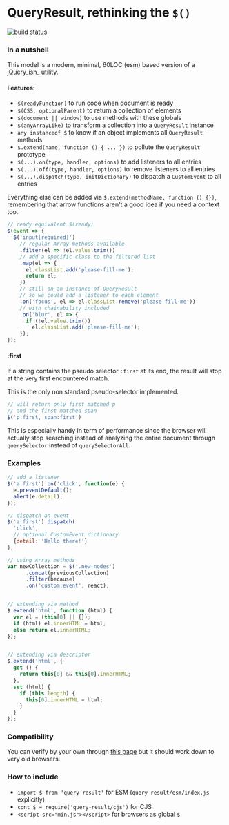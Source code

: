 QueryResult, rethinking the `$()`
=================================

[![build status](https://secure.travis-ci.org/WebReflection/query-result.png)](http://travis-ci.org/WebReflection/query-result)

### In a nutshell

This model is a modern, minimal, 60LOC (esm) based version of a jQuery_ish_ utility.

#### Features:

  * `$(readyFunction)` to run code when document is ready
  * `$(CSS, optionalParent)` to return a collection of elements
  * `$(document || window)` to use methods with these globals
  * `$(anyArrayLike)` to transform a collection into a `QueryResult` instance
  * `any instanceof $` to know if an object implements all `QueryResult` methods
  * `$.extend(name, function () { ... })` to pollute the `QueryResult` prototype
  * `$(...).on(type, handler, options)` to add listeners to all entries
  * `$(...).off(type, handler, options)` to remove listeners to all entries
  * `$(...).dispatch(type, initDictionary)` to dispatch a `CustomEvent` to all entries

Everything else can be added via `$.extend(methodName, function () {})`,
remembering that arrow functions aren't a good idea if you need a context too.

```js
// ready equivalent $(ready)
$(event => {
  $('input[required]')
    // regular Array methods available
    .filter(el => !el.value.trim())
    // add a specific class to the filtered list
    .map(el => {
      el.classList.add('please-fill-me');
      return el;
    })
    // still on an instance of QueryResult
    // so we could add a listener to each element
    .on('focus', el => el.classList.remove('please-fill-me'))
    // with chainability included
    .on('blur', el => {
      if (!el.value.trim())
        el.classList.add('please-fill-me');
    });
});
```

#### :first
If a string contains the pseudo selector `:first` at its end,
the result will stop at the very first encountered match.

This is the only non standard pseudo-selector implemented.
```js
// will return only first matched p
// and the first matched span
$('p:first, span:first')
```
This is especially handy in term of performance since 
the browser will actually stop searching instead of analyzing
the entire document through `querySelector` instead of `querySelectorAll`.

### Examples

```js
// add a listener
$('a:first').on('click', function(e) {
  e.preventDefault();
  alert(e.detail);
});

// dispatch an event
$('a:first').dispatch(
  'click',
  // optional CustomEvent dictionary
  {detail: 'Hello there!'}
);

// using Array methods
var newCollection = $('.new-nodes')
      .concat(previousCollection)
      .filter(because)
      .on('custom:event', react);


// extending via method
$.extend('html', function (html) {
  var el = (this[0] || {});
  if (html) el.innerHTML = html;
  else return el.innerHTML;
});


// extending via descriptor
$.extend('html', {
  get () {
    return this[0] && this[0].innerHTML;
  },
  set (html) {
    if (this.length) {
      this[0].innerHTML = html;
    }
  }
});

```

### Compatibility
You can verify by your own through [this page](http://webreflection.github.io/query-result/test/) but it should work down to very old browsers.

### How to include

  * `import $ from 'query-result'` for ESM (`query-result/esm/index.js` explicitly)
  * `cont $ = require('query-result/cjs')` for CJS
  * `<script src="min.js"></script>` for browsers as global `$`
